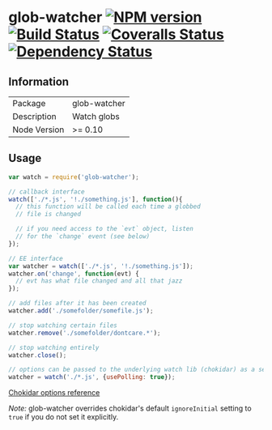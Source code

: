 # glob-watcher [![NPM version][npm-image]][npm-url] [![Build Status][travis-image]][travis-url] [![Coveralls Status][coveralls-image]][coveralls-url] [![Dependency Status][david-image]][david-url]

## Information

<table>
<tr>
<td>Package</td><td>glob-watcher</td>
</tr>
<tr>
<td>Description</td>
<td>Watch globs</td>
</tr>
<tr>
<td>Node Version</td>
<td>>= 0.10</td>
</tr>
</table>

## Usage

```javascript
var watch = require('glob-watcher');

// callback interface
watch(['./*.js', '!./something.js'], function(){
  // this function will be called each time a globbed
  // file is changed

  // if you need access to the `evt` object, listen
  // for the `change` event (see below)
});

// EE interface
var watcher = watch(['./*.js', '!./something.js']);
watcher.on('change', function(evt) {
  // evt has what file changed and all that jazz
});

// add files after it has been created
watcher.add('./somefolder/somefile.js');

// stop watching certain files
watcher.remove('./somefolder/dontcare.*');

// stop watching entirely
watcher.close();

// options can be passed to the underlying watch lib (chokidar) as a second arg
watcher = watch('./*.js', {usePolling: true});
```

[Chokidar options reference](https://github.com/paulmillr/chokidar#api)

*Note:* glob-watcher overrides chokidar's default `ignoreInitial` setting to
`true` if you do not set it explicitly. 


[npm-url]: https://npmjs.org/package/glob-watcher
[npm-image]: https://badge.fury.io/js/glob-watcher.png

[travis-url]: https://travis-ci.org/wearefractal/glob-watcher
[travis-image]: https://travis-ci.org/wearefractal/glob-watcher.png?branch=master

[coveralls-url]: https://coveralls.io/r/wearefractal/glob-watcher
[coveralls-image]: https://coveralls.io/repos/wearefractal/glob-watcher/badge.png

[depstat-url]: https://david-dm.org/wearefractal/glob-watcher
[depstat-image]: https://david-dm.org/wearefractal/glob-watcher.png

[david-url]: https://david-dm.org/wearefractal/glob-watcher
[david-image]: https://david-dm.org/wearefractal/glob-watcher.png?theme=shields.io
